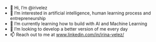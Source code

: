 - 👋 Hi, I’m @irivelez
- 👀 I’m interested in artificial intelligence, human learning process and entrepreneurship
- 🌱 I’m currently learning how to build with AI and Machine Learning
- 💞️ I’m looking to develop a better version of me every day
- 📫 Reach out to me at www.linkedin.com/in/irina-velez/

<!---
irivelez/irivelez is a ✨ special ✨ repository because its `README.md` (this file) appears on your GitHub profile.
You can click the Preview link to take a look at your changes.
--->
